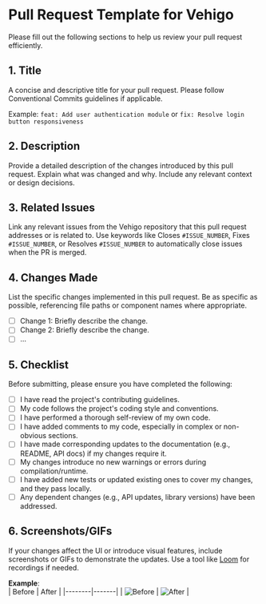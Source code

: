 #
# Pull Request Template for Vehigo
Please fill out the following sections to help us review your pull request efficiently.

## 1. Title
A concise and descriptive title for your pull request. Please follow Conventional Commits guidelines if applicable.

Example: ```feat: Add user authentication module``` or ```fix: Resolve login button responsiveness```

## 2. Description
Provide a detailed description of the changes introduced by this pull request. Explain what was changed and why. Include any relevant context or design decisions.

## 3. Related Issues
Link any relevant issues from the Vehigo repository that this pull request addresses or is related to. Use keywords like Closes ```#ISSUE_NUMBER```, Fixes ```#ISSUE_NUMBER```, or Resolves ```#ISSUE_NUMBER``` to automatically close issues when the PR is merged.

## 4. Changes Made
List the specific changes implemented in this pull request. Be as specific as possible, referencing file paths or component names where appropriate.

- [ ] Change 1: Briefly describe the change.
- [ ] Change 2: Briefly describe the change.
- [ ] ...

## 5. Checklist
Before submitting, please ensure you have completed the following:

- [ ] I have read the project's contributing guidelines.
- [ ] My code follows the project's coding style and conventions.
- [ ] I have performed a thorough self-review of my own code.
- [ ] I have added comments to my code, especially in complex or non-obvious sections.
- [ ] I have made corresponding updates to the documentation (e.g., README, API docs) if my changes require it.
- [ ] My changes introduce no new warnings or errors during compilation/runtime.
- [ ] I have added new tests or updated existing ones to cover my changes, and they pass locally.
- [ ] Any dependent changes (e.g., API updates, library versions) have been addressed.

## 6. Screenshots/GIFs
If your changes affect the UI or introduce visual features, include screenshots or GIFs to demonstrate the updates. Use a tool like [Loom](https://www.loom.com/) for recordings if needed.

**Example**:  
| Before | After |
|--------|-------|
| ![Before](link-to-before-image) | ![After](link-to-after-image) |

